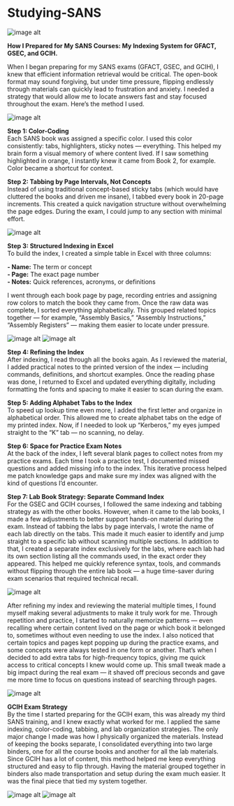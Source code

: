 # Studying-SANS

![image alt](https://github.com/dita-cyber/Studying-SANS/blob/4e437fe6335d02573bf4d1e98d2a5018a4561088/SANSStudying1.png)

**How I Prepared for My SANS Courses: My Indexing System for GFACT, GSEC, and GCIH.**

When I began preparing for my SANS exams (GFACT, GSEC, and GCIH), I knew that efficient information retrieval would be critical. The open-book format may sound forgiving, but under time pressure, flipping endlessly through materials can quickly lead to frustration and anxiety. I needed a strategy that would allow me to locate answers fast and stay focused throughout the exam. Here’s the method I used.

![image alt](https://github.com/dita-cyber/Studying-SANS/blob/ffd1089fa8d1e011b2a43c65536cad9c1d27d7e4/sans1gfact.jpg)

**Step 1: Color-Coding**<br/>
Each SANS book was assigned a specific color. I used this color consistently: tabs, highlighters, sticky notes — everything. This helped my brain form a visual memory of where content lived. If I saw something highlighted in orange, I instantly knew it came from Book 2, for example. Color became a shortcut for context.

**Step 2: Tabbing by Page Intervals, Not Concepts**<br/>
Instead of using traditional concept-based sticky tabs (which would have cluttered the books and driven me insane), I tabbed every book in 20-page increments. This created a quick navigation structure without overwhelming the page edges. During the exam, I could jump to any section with minimal effort.

![image alt](https://github.com/dita-cyber/Studying-SANS/blob/ffd1089fa8d1e011b2a43c65536cad9c1d27d7e4/gfact22.jpg)

**Step 3: Structured Indexing in Excel**<br/>
To build the index, I created a simple table in Excel with three columns:

**- Name:** The term or concept<br/>
**- Page:** The exact page number<br/>
**- Notes:** Quick references, acronyms, or definitions<br/>

I went through each book page by page, recording entries and assigning row colors to match the book they came from. Once the raw data was complete, I sorted everything alphabetically. This grouped related topics together — for example, “Assembly Basics,” “Assembly Instructions,” “Assembly Registers” — making them easier to locate under pressure.

![image alt](https://github.com/dita-cyber/Studying-SANS/blob/ffd1089fa8d1e011b2a43c65536cad9c1d27d7e4/gfact44.jpg)
![image alt](https://github.com/dita-cyber/Studying-SANS/blob/ffd1089fa8d1e011b2a43c65536cad9c1d27d7e4/gfact33.jpg)

**Step 4: Refining the Index**<br/>
After indexing, I read through all the books again. As I reviewed the material, I added practical notes to the printed version of the index — including commands, definitions, and shortcut examples. Once the reading phase was done, I returned to Excel and updated everything digitally, including formatting the fonts and spacing to make it easier to scan during the exam.

**Step 5: Adding Alphabet Tabs to the Index**<br/>
To speed up lookup time even more, I added the first letter and organize in alphabetical order. This allowed me to create alphabet tabs on the edge of my printed index. Now, if I needed to look up “Kerberos,” my eyes jumped straight to the “K” tab — no scanning, no delay.

**Step 6: Space for Practice Exam Notes**<br/>
At the back of the index, I left several blank pages to collect notes from my practice exams. Each time I took a practice test, I documented missed questions and added missing info to the index. This iterative process helped me patch knowledge gaps and make sure my index was aligned with the kind of questions I’d encounter.

**Step 7: Lab Book Strategy: Separate Command Index**<br/>
For the GSEC and GCIH courses, I followed the same indexing and tabbing strategy as with the other books. However, when it came to the lab books, I made a few adjustments to better support hands-on material during the exam. Instead of tabbing the labs by page intervals, I wrote the name of each lab directly on the tabs. This made it much easier to identify and jump straight to a specific lab without scanning multiple sections. In addition to that, I created a separate index exclusively for the labs, where each lab had its own section listing all the commands used, in the exact order they appeared. This helped me quickly reference syntax, tools, and commands without flipping through the entire lab book — a huge time-saver during exam scenarios that required technical recall.

![image alt](https://github.com/dita-cyber/Studying-SANS/blob/ffd1089fa8d1e011b2a43c65536cad9c1d27d7e4/gsec1.jpg)

After refining my index and reviewing the material multiple times, I found myself making several adjustments to make it truly work for me. Through repetition and practice, I started to naturally memorize patterns — even recalling where certain content lived on the page or which book it belonged to, sometimes without even needing to use the index. I also noticed that certain topics and pages kept popping up during the practice exams, and some concepts were always tested in one form or another. That’s when I decided to add extra tabs for high-frequency topics, giving me quick access to critical concepts I knew would come up. This small tweak made a big impact during the real exam — it shaved off precious seconds and gave me more time to focus on questions instead of searching through pages.

![image alt](https://github.com/dita-cyber/Studying-SANS/blob/ffd1089fa8d1e011b2a43c65536cad9c1d27d7e4/gsec2.jpg)

**GCIH Exam Strategy**<br/>
By the time I started preparing for the GCIH exam, this was already my third SANS training, and I knew exactly what worked for me. I applied the same indexing, color-coding, tabbing, and lab organization strategies. The only major change I made was how I physically organized the materials. Instead of keeping the books separate, I consolidated everything into two large binders, one for all the course books and another for all the lab materials. Since GCIH has a lot of content, this method helped me keep everything structured and easy to flip through. Having the material grouped together in binders also made transportation and setup during the exam much easier. It was the final piece that tied my system together.

![image alt](https://github.com/dita-cyber/Studying-SANS/blob/ffd1089fa8d1e011b2a43c65536cad9c1d27d7e4/gcih1.jpg)
![image alt](https://github.com/dita-cyber/Studying-SANS/blob/ffd1089fa8d1e011b2a43c65536cad9c1d27d7e4/gcih2.jpg)



